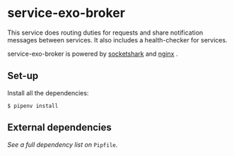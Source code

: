 # service-exo-broker

This service does routing duties for requests and share notification messages between services. It also includes a health-checker for services.

service-exo-broker is powered by [socketshark](https://github.com/closeio/socketshark) and [nginx](https://www.nginx.com/) .

 
## Set-up
Install all the dependencies:
```
$ pipenv install
```

## External dependencies
_See a full dependency list on_ `Pipfile`.
